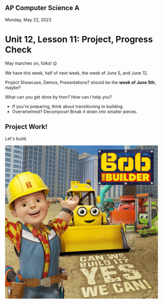 ## AP Computer Science A

Monday, May 22, 2023

# Unit 12, Lesson 11: Project, Progress Check

May marches on, folks! 🌞

We have this week, half of next week, the week of June 5, and June 12.

Project Showcase, Demos, Presentations? should be the **week of June 5th**, maybe?

What can you get done by then? How can I help you?

- If you're preparing, think about transitioning to building.
- Overwhelmed? Decompose! Break it down into smaller pieces.

## Project Work!

Let's build.

![Bob the Builder](bob-the-builder.jpeg)
